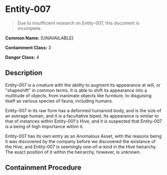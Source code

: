 # Entity-007

> Due to insufficient research on Entity-007, this document is incomplete.

**Common Name:** [UNAVAILABLE]

**Containment Class:** 3

**Danger Class:** 4

## Description
Entity-007 is a creature with the ability to augment its appearance at will, or "shapeshift" in common terms. It is able to shift its appearance into a multitude of objects, from inanimate objects like furniture, to disguising itself as various species of fauna, including humans.

Entity-007 in its raw form has a deformed humanoid body, and is the size of an average human, and it is a facultative biped. Its appearance is similar to that of instances within Entity-001's Hive, and it is suspected that Entity-007 is a being of high importance within it. 

Entity-007 has its own entry as an Anomalous Asset, with the reasons being it was discovered by the company before we discovered the existance of the Hive, and Entity-007 is seemingly one-of-a-kind in the Hive heirarchy. The exact position of it within the heirarchy, however, is unknown.

## Containment Procedure
